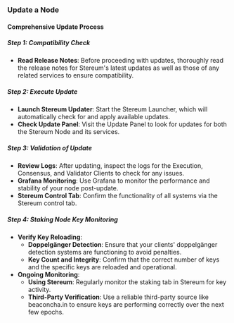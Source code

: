 ### Update a Node

#### Comprehensive Update Process

##### Step 1: Compatibility Check
- **Read Release Notes**: Before proceeding with updates, thoroughly read the release notes for Stereum's latest updates as well as those of any related services to ensure compatibility.

##### Step 2: Execute Update
- **Launch Stereum Updater**: Start the Stereum Launcher, which will automatically check for and apply available updates.
- **Check Update Panel**: Visit the Update Panel to look for updates for both the Stereum Node and its services.

##### Step 3: Validation of Update
- **Review Logs**: After updating, inspect the logs for the Execution, Consensus, and Validator Clients to check for any issues.
- **Grafana Monitoring**: Use Grafana to monitor the performance and stability of your node post-update.
- **Stereum Control Tab**: Confirm the functionality of all systems via the Stereum control tab.

##### Step 4: Staking Node Key Monitoring
- **Verify Key Reloading**:
  - **Doppelgänger Detection**: Ensure that your clients' doppelgänger detection systems are functioning to avoid penalties.
  - **Key Count and Integrity**: Confirm that the correct number of keys and the specific keys are reloaded and operational.
- **Ongoing Monitoring**:
  - **Using Stereum**: Regularly monitor the staking tab in Stereum for key activity.
  - **Third-Party Verification**: Use a reliable third-party source like beaconcha.in to ensure keys are performing correctly over the next few epochs.
